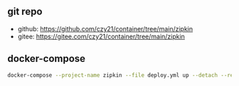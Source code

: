 ## git repo
  - github: https://github.com/czy21/container/tree/main/zipkin
  - gitee: https://gitee.com/czy21/container/tree/main/zipkin
## docker-compose
```bash
docker-compose --project-name zipkin --file deploy.yml up --detach --remove-orphans
```